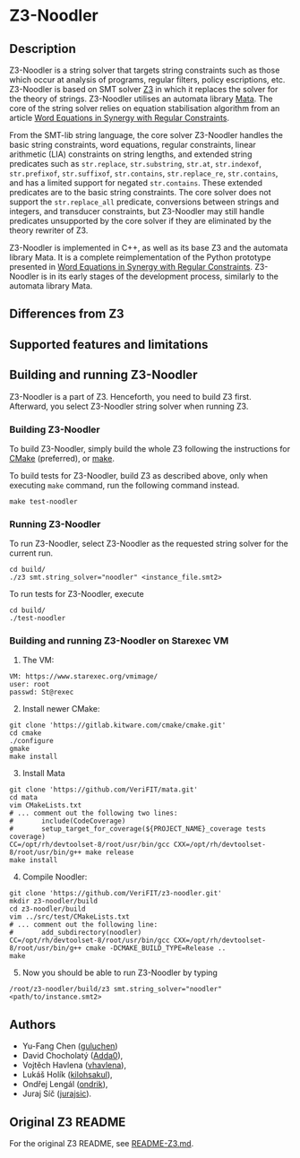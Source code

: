# Z3-Noodler

## Description

Z3-Noodler is a string solver that targets string constraints such as those which occur at analysis of programs, 
regular filters, policy escriptions, etc. Z3-Noodler is based on SMT solver [Z3](https://github.com/Z3Prover/z3) in which it replaces the solver 
for the theory of strings. 
Z3-Noodler utilises an automata library [Mata](https://github.com/VeriFIT/mata/). 
The core of the string solver relies on equation stabilisation algorithm from an article 
[Word Equations in Synergy with Regular Constraints].

[Word Equations in Synergy with Regular Constraints]: https://link.springer.com/chapter/10.1007/978-3-031-27481-7_23

From the SMT-lib string language, the core solver Z3-Noodler handles the basic string constraints, word equations, 
regular constraints, linear arithmetic (LIA) constraints on string lengths, and extended string predicates such as `str.replace`, `str.substring`, `str.at`, `str.indexof`, `str.prefixof`, `str.suffixof`, `str.contains`, `str.replace_re`, `str.contains`, and has a limited support for negated `str.contains`. These extended predicates are to the basic string
constraints. 
The core solver does not support the `str.replace_all` predicate, conversions between strings and integers, and transducer constraints, but Z3-Noodler may still handle predicates unsupported by the core solver if they are eliminated by the theory rewriter of Z3. 

Z3-Noodler is implemented in C++, as well as its base Z3 and the automata library Mata. It is a complete 
reimplementation of the Python prototype presented in [Word Equations in Synergy with Regular Constraints]. Z3-Noodler is in its early stages of the development 
process,
similarly to the automata library Mata.

## Differences from Z3

## Supported features and limitations


## Building and running Z3-Noodler

Z3-Noodler is a part of Z3. Henceforth, you need to build Z3 first. Afterward, you select Z3-Noodler string solver when running Z3.

### Building Z3-Noodler

To build Z3-Noodler, simply build the whole Z3 following the instructions for [CMake][3] (preferred), or [make][2].

[1]: #building-z3-on-windows-using-visual-studio-command-prompt
[2]: #building-z3-using-make-and-gccclang
[3]: #building-z3-using-cmake

To build tests for Z3-Noodler, build Z3 as described above, only when executing `make` command, run the following 
command instead.
```shell
make test-noodler
```

### Running Z3-Noodler
To run Z3-Noodler, select Z3-Noodler as the requested string solver for the current run.
```shell
cd build/
./z3 smt.string_solver="noodler" <instance_file.smt2> 
```

To run tests for Z3-Noodler, execute
```shell
cd build/
./test-noodler
```

### Building and running Z3-Noodler on Starexec VM

1. The VM:
```
VM: https://www.starexec.org/vmimage/
user: root
passwd: St@rexec
```
2. Install newer CMake:
```shell
git clone 'https://gitlab.kitware.com/cmake/cmake.git'
cd cmake
./configure
gmake
make install
```
3. Install Mata
```shell
git clone 'https://github.com/VeriFIT/mata.git'
cd mata
vim CMakeLists.txt
# ... comment out the following two lines:
#       include(CodeCoverage)
#       setup_target_for_coverage(${PROJECT_NAME}_coverage tests coverage)
CC=/opt/rh/devtoolset-8/root/usr/bin/gcc CXX=/opt/rh/devtoolset-8/root/usr/bin/g++ make release
make install
```
4. Compile Noodler:

```shell
git clone 'https://github.com/VeriFIT/z3-noodler.git'
mkdir z3-noodler/build
cd z3-noodler/build
vim ../src/test/CMakeLists.txt
# ... comment out the following line:
#       add_subdirectory(noodler)
CC=/opt/rh/devtoolset-8/root/usr/bin/gcc CXX=/opt/rh/devtoolset-8/root/usr/bin/g++ cmake -DCMAKE_BUILD_TYPE=Release ..
make
```

5. Now you should be able to run Z3-Noodler by typing
```shell
/root/z3-noodler/build/z3 smt.string_solver="noodler" <path/to/instance.smt2>
```

## Authors

- Yu-Fang Chen ([guluchen](https://github.com/guluchen))
- David Chocholatý ([Adda0](https://github.com/Adda0)),
- Vojtěch Havlena ([vhavlena](https://github.com/vhavlena/)),
- Lukáš Holík ([kilohsakul](https://github.com/kilohsakul)),
- Ondřej Lengál ([ondrik](https://github.com/ondrik)),
- Juraj Síč ([jurajsic](https://github.com/jurajsic)).

## Original Z3 README

For the original Z3 README, see [README-Z3.md](README-Z3.md).
